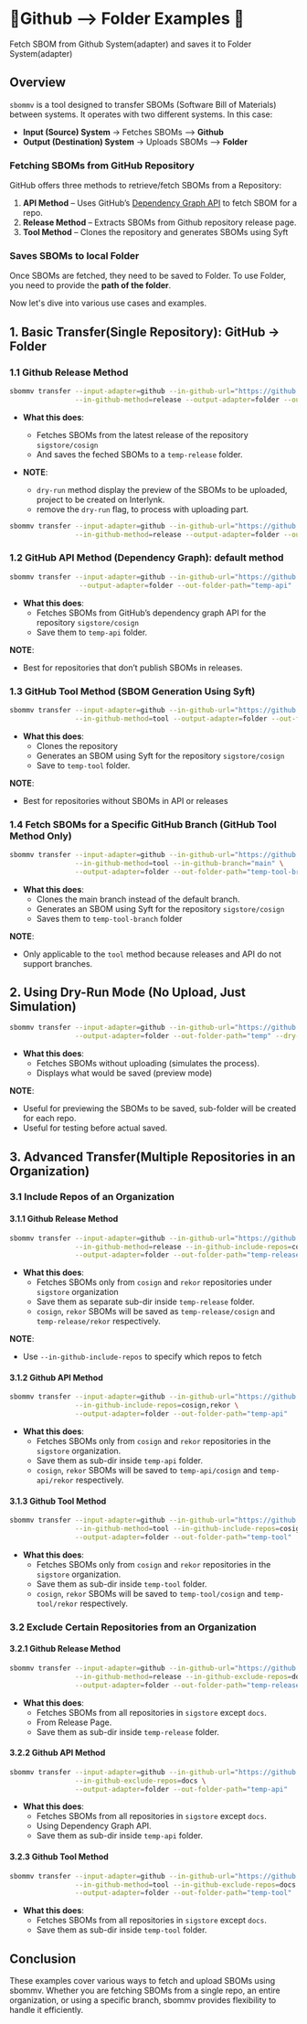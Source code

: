 
# 🔹Github --> Folder Examples 🔹

Fetch SBOM from Github System(adapter) and saves it to Folder System(adapter)

## Overview  

`sbommv` is a tool designed to transfer SBOMs (Software Bill of Materials) between systems. It operates with two different systems. In this case:

- **Input (Source) System** → Fetches SBOMs  --> **Github**
- **Output (Destination) System** → Uploads SBOMs  --> **Folder**

### Fetching SBOMs from GitHub Repository

GitHub offers three methods to retrieve/fetch SBOMs from a Repository:

1. **API Method** – Uses GitHub’s [Dependency Graph API](https://docs.github.com/en/enterprise-cloud@latest/rest/dependency-graph/sboms?apiVersion=2022-11-28) to fetch SBOM for a repo.
2. **Release Method** – Extracts SBOMs from Github repository release page.
3. **Tool Method** – Clones the repository and generates SBOMs using Syft  

### Saves SBOMs to local Folder

Once SBOMs are fetched, they need to be saved to Folder. To use Folder, you need to provide the **path of the folder**.

Now let's dive into various use cases and examples.

## 1. Basic Transfer(Single Repository): GitHub  → Folder

### 1.1 Github Release Method

```bash
sbommv transfer --input-adapter=github --in-github-url="https://github.com/sigstore/cosign" \
                --in-github-method=release --output-adapter=folder --out-folder-path="temp-release" --dry-run
```

- **What this does**:
  - Fetches SBOMs from the latest release of the repository `sigstore/cosign`
  - And saves the feched SBOMs to a `temp-release` folder.
  
- **NOTE**:
  - `dry-run` method display the preview of the SBOMs to be uploaded, project to be created on Interlynk.
  - remove the `dry-run` flag, to process with uploading part.

```bash
sbommv transfer --input-adapter=github --in-github-url="https://github.com/sigstore/cosign" \
                --in-github-method=release --output-adapter=folder --out-folder-path="temp-release"
```

### 1.2 GitHub API Method (Dependency Graph): default method

```bash
sbommv transfer --input-adapter=github --in-github-url="https://github.com/sigstore/cosign" \
                 --output-adapter=folder --out-folder-path="temp-api"
```

- **What this does**:
  - Fetches SBOMs from GitHub’s dependency graph API for the repository `sigstore/cosign`
  - Save them to `temp-api` folder.

**NOTE**:

- Best for repositories that don’t publish SBOMs in releases.

### 1.3 GitHub Tool Method (SBOM Generation Using Syft)

```bash
sbommv transfer --input-adapter=github --in-github-url="https://github.com/sigstore/cosign" \
                --in-github-method=tool --output-adapter=folder --out-folder-path="temp-tool"
```

- **What this does**:
  - Clones the repository
  - Generates an SBOM using Syft for the repository `sigstore/cosign`
  - Save to `temp-tool` folder.

**NOTE**:

- Best for repositories without SBOMs in API or releases

### 1.4 Fetch SBOMs for a Specific GitHub Branch (GitHub Tool Method Only)

```bash
sbommv transfer --input-adapter=github --in-github-url="https://github.com/sigstore/cosign" \
                --in-github-method=tool --in-github-branch="main" \
                --output-adapter=folder --out-folder-path="temp-tool-branch"
```

- **What this does**:
  - Clones the main branch instead of the default branch.
  - Generates an SBOM using Syft for the repository `sigstore/cosign`
  - Saves them to `temp-tool-branch` folder

**NOTE**:

- Only applicable to the `tool` method because releases and API do not support branches.

## 2. Using Dry-Run Mode (No Upload, Just Simulation)

```bash
sbommv transfer --input-adapter=github --in-github-url="https://github.com/sigstore/cosign" \
                --output-adapter=folder --out-folder-path="temp" --dry-run
```

- **What this does**:
  - Fetches SBOMs without uploading (simulates the process).
  - Displays what would be saved (preview mode)

**NOTE**:

- Useful for previewing the SBOMs to be saved, sub-folder will be created for each repo.
- Useful for testing before actual saved.

## 3. Advanced Transfer(Multiple Repositories in an Organization)

### 3.1 Include Repos of an Organization

#### 3.1.1 Github Release Method

```bash
sbommv transfer --input-adapter=github --in-github-url="https://github.com/sigstore" \
                --in-github-method=release --in-github-include-repos=cosign,rekor \
                --output-adapter=folder --out-folder-path="temp-release"
```

- **What this does**:
  - Fetches SBOMs only from `cosign` and `rekor` repositories under `sigstore` organization
  - Save them as separate sub-dir inside `temp-release` folder.
  - `cosign`, `rekor` SBOMs will be saved as `temp-release/cosign` and `temp-release/rekor` respectively.

**NOTE**:

- Use `--in-github-include-repos` to specify which repos to fetch

#### 3.1.2 Github API Method

```bash
sbommv transfer --input-adapter=github --in-github-url="https://github.com/sigstore" \
                --in-github-include-repos=cosign,rekor \
                --output-adapter=folder --out-folder-path="temp-api"
```

- **What this does**:
  - Fetches SBOMs only from `cosign` and `rekor` repositories in the `sigstore` organization.
  - Save them as sub-dir inside `temp-api` folder.
  - `cosign`, `rekor` SBOMs will be saved to `temp-api/cosign` and `temp-api/rekor` respectively.

#### 3.1.3 Github Tool Method

```bash
sbommv transfer --input-adapter=github --in-github-url="https://github.com/sigstore" \
                --in-github-method=tool --in-github-include-repos=cosign,rekor \
                --output-adapter=folder --out-folder-path="temp-tool"
```

- **What this does**:
  - Fetches SBOMs only from `cosign` and `rekor` repositories in the `sigstore` organization.
  - Save them as sub-dir inside `temp-tool` folder.
  - `cosign`, `rekor` SBOMs will be saved to `temp-tool/cosign` and `temp-tool/rekor` respectively.

### 3.2 Exclude Certain Repositories from an Organization

#### 3.2.1  Github Release Method

```bash
sbommv transfer --input-adapter=github --in-github-url="https://github.com/sigstore" \
                --in-github-method=release --in-github-exclude-repos=docs \
                --output-adapter=folder --out-folder-path="temp-release"
```

- **What this does**:
  - Fetches SBOMs from all repositories in `sigstore` except `docs`.
  - From Release Page.
  - Save them as sub-dir inside `temp-release` folder.

#### 3.2.2 Github API Method

```bash
sbommv transfer --input-adapter=github --in-github-url="https://github.com/sigstore" \
                --in-github-exclude-repos=docs \
                --output-adapter=folder --out-folder-path="temp-api"
```

- **What this does**:
  - Fetches SBOMs from all repositories in `sigstore` except `docs`.
  - Using Dependency Graph API.
  - Save them as sub-dir inside `temp-api` folder.

#### 3.2.3 Github Tool Method

```bash
sbommv transfer --input-adapter=github --in-github-url="https://github.com/sigstore" \
                --in-github-method=tool --in-github-exclude-repos=docs \
                --output-adapter=folder --out-folder-path="temp-tool"
```

- **What this does**:
  - Fetches SBOMs from all repositories in `sigstore` except `docs`.
  - Save them as sub-dir inside `temp-tool` folder.

## Conclusion

These examples cover various ways to fetch and upload SBOMs using sbommv. Whether you are fetching SBOMs from a single repo, an entire organization, or using a specific branch, sbommv provides flexibility to handle it efficiently.
